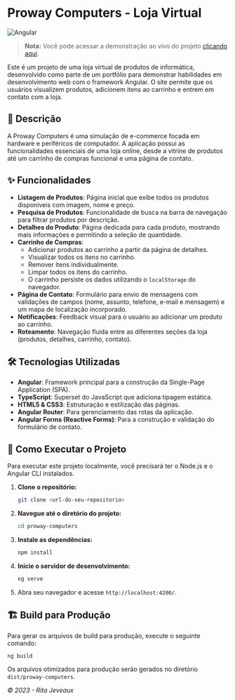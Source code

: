 # Proway Computers - Loja Virtual

![Angular](https://img.shields.io/badge/Angular-DD0031?style=for-the-badge&logo=angular&logoColor=white)

> **Nota:** Você pode acessar a demonstração ao vivo do projeto [clicando aqui](https://ritajeveaux.github.io/proway-computers/).

Este é um projeto de uma loja virtual de produtos de informática, desenvolvido como parte de um portfólio para demonstrar habilidades em desenvolvimento web com o framework Angular. O site permite que os usuários visualizem produtos, adicionem itens ao carrinho e entrem em contato com a loja.

## 📜 Descrição

A Proway Computers é uma simulação de e-commerce focada em hardware e periféricos de computador. A aplicação possui as funcionalidades essenciais de uma loja online, desde a vitrine de produtos até um carrinho de compras funcional e uma página de contato.

## ✨ Funcionalidades

- **Listagem de Produtos**: Página inicial que exibe todos os produtos disponíveis com imagem, nome e preço.
- **Pesquisa de Produtos**: Funcionalidade de busca na barra de navegação para filtrar produtos por descrição.
- **Detalhes do Produto**: Página dedicada para cada produto, mostrando mais informações e permitindo a seleção de quantidade.
- **Carrinho de Compras**:
  - Adicionar produtos ao carrinho a partir da página de detalhes.
  - Visualizar todos os itens no carrinho.
  - Remover itens individualmente.
  - Limpar todos os itens do carrinho.
  - O carrinho persiste os dados utilizando o `localStorage` do navegador.
- **Página de Contato**: Formulário para envio de mensagens com validações de campos (nome, assunto, telefone, e-mail e mensagem) e um mapa de localização incorporado.
- **Notificações**: Feedback visual para o usuário ao adicionar um produto ao carrinho.
- **Roteamento**: Navegação fluida entre as diferentes seções da loja (produtos, detalhes, carrinho, contato).

## 🛠️ Tecnologias Utilizadas

- **Angular**: Framework principal para a construção da Single-Page Application (SPA).
- **TypeScript**: Superset do JavaScript que adiciona tipagem estática.
- **HTML5 & CSS3**: Estruturação e estilização das páginas.
- **Angular Router**: Para gerenciamento das rotas da aplicação.
- **Angular Forms (Reactive Forms)**: Para a construção e validação do formulário de contato.

## 🚀 Como Executar o Projeto

Para executar este projeto localmente, você precisará ter o Node.js e o Angular CLI instalados.

1.  **Clone o repositório:**

    ```bash
    git clone <url-do-seu-repositorio>
    ```

2.  **Navegue até o diretório do projeto:**

    ```bash
    cd proway-computers
    ```

3.  **Instale as dependências:**

    ```bash
    npm install
    ```

4.  **Inicie o servidor de desenvolvimento:**

    ```bash
    ng serve
    ```

5.  Abra seu navegador e acesse `http://localhost:4200/`.

## 🏗️ Build para Produção

Para gerar os arquivos de build para produção, execute o seguinte comando:

```bash
ng build
```

Os arquivos otimizados para produção serão gerados no diretório `dist/proway-computers`.

_© 2023 - Rita Jeveaux_
